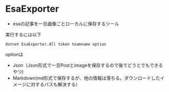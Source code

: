# EsaExporter
- esaの記事を一旦画像ごとローカルに保存するツール

実行するには以下
```
dotnet EsaExporter.dll token teamname option
```

optionは
- Json（Json形式で一旦Postとimageを保存するので後でどうとでもできるやつ)
- Markdown(md形式で保存するが、他の情報は落ちる。ダウンロードしたイメージに対するパスも解決する）
